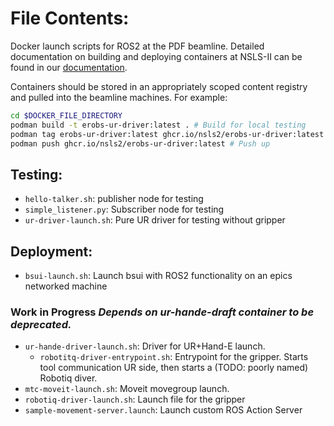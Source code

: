 # File Contents:
Docker launch scripts for ROS2 at the PDF beamline. Detailed documentation on building and deploying containers at NSLS-II
can be found in our [documentation](https://docs.nsls2.bnl.gov/docs/how-to/containers.html).

Containers should be stored in an appropriately scoped content registry and pulled into the beamline machines. For example:

```bash
cd $DOCKER_FILE_DIRECTORY
podman build -t erobs-ur-driver:latest . # Build for local testing
podman tag erobs-ur-driver:latest ghcr.io/nsls2/erobs-ur-driver:latest # Retagg for content registry
podman push ghcr.io/nsls2/erobs-ur-driver:latest # Push up
```

## Testing:
- `hello-talker.sh`: publisher node for testing
- `simple_listener.py`: Subscriber node for testing
- `ur-driver-launch.sh`: Pure UR driver for testing without gripper

## Deployment:
- `bsui-launch.sh`: Launch bsui with ROS2 functionality on an epics networked machine

### Work in Progress *Depends on ur-hande-draft container to be deprecated.*
- `ur-hande-driver-launch.sh`: Driver for UR+Hand-E launch.
  - `robotitq-driver-entrypoint.sh`: Entrypoint for the gripper. Starts tool communication UR side, then starts a (TODO: poorly named) Robotiq diver.
- `mtc-moveit-launch.sh`: Moveit movegroup launch.
- `robotiq-driver-launch.sh`: Launch file for the gripper
- `sample-movement-server.launch`: Launch custom ROS Action Server
